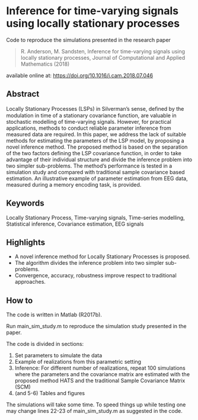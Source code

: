 
Inference for time-varying signals using locally stationary processes
=====================================================================

Code to reproduce the simulations presented in the research paper

> R. Anderson, M. Sandsten, Inference for time-varying signals using locally stationary processes, Journal of Computational and Applied Mathematics (2018)

available online at: https://doi.org/10.1016/j.cam.2018.07.046

Abstract
--------
Locally Stationary Processes (LSPs) in Silverman’s sense, deﬁned by the modulation in time of a stationary covariance function, are valuable in stochastic modelling of time-varying signals. However, for practical applications, methods to conduct reliable parameter inference from measured data are required. In this paper, we address the lack of suitable methods for estimating the parameters of the LSP model, by proposing a novel inference method. The proposed method is based on the separation of the two factors defining the LSP covariance function, in order to take advantage of their individual structure and divide the inference problem into two simpler sub-problems. The method’s performance is tested in a simulation study and compared with traditional sample covariance based estimation. An illustrative example of parameter estimation from EEG data, measured during a memory encoding task, is provided.

Keywords
--------
Locally Stationary Process, Time-varying signals, Time-series modelling, Statistical inference, Covariance estimation, EEG signals

Highlights
----------
- A novel inference method for Locally Stationary Processes is proposed.
- The algorithm divides the inference problem into two simpler sub-problems. 
- Convergence, accuracy, robustness improve respect to traditional approaches. 

How to
------
The code is written in Matlab (R2017b). 

Run main_sim_study.m to reproduce the simulation study presented in the paper.

The code is divided in sections:

1. Set parameters to simulate the data
2. Example of realizations from this parametric setting
3. Inference: For different number of realizations, repeat 100 simulations where the parameters and the covariance matrix are estimated with the proposed method HATS and the traditional Sample Covariance Matrix (SCM)
4. (and 5-6) Tables and figures 

The simulations will take some time. To speed things up while testing one may change lines 22-23 of main_sim_study.m as suggested in the code.

